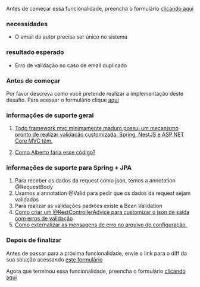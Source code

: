 Antes de começar essa funcionalidade, preencha o formulário [clicando aqui](https://forms.gle/J3ZpzrZ3NppXUZ3t7)

### **necessidades**

*   O email do autor precisa ser único no sistema

### **resultado esperado**

*   Erro de validação no caso de email duplicado

### Antes de começar

Por favor descreva como você pretende realizar a implementação deste desafio. Para acessar o formulário clique [aqui](https://forms.office.com/Pages/ResponsePage.aspx?id=N_g5dr5kZ0-40jxfQKJQe2u031d_ktJOmocsbZbiesJUNVo5RFZIMVZYVlVNUURLQUFENkVSOEZKNC4u)

### **informações de suporte geral**

1.  [Todo framework mvc minimamente maduro possui um mecanismo pronto de realizar validação customizada. Spring, NestJS e ASP.NET Core MVC têm.](https://youtu.be/SygOC4d_N5w)

2.  [Como Alberto faria esse código?](https://youtu.be/R7_KHlsuqgs)

### informações de suporte para Spring + JPA

1.  Para receber os dados da request como json, temos a annotation @RequestBody
2.  Usamos a annotation @Valid para pedir que os dados da request sejam validados
3.  Para realizar as validações padrões existe a Bean Validation
4.  [Como criar um @RestControllerAdvice para customizar o json de saída com erros de validação](https://youtu.be/H6aM-4RaRrE)
5.  [Como externalizar as mensagens de erro no arquivo de configuração.](https://youtu.be/FO4HnZNCvoo)

### Depois de finalizar

Antes de passar para a próxima funcionalidade, envie o link para o diff da sua solução acessando [este formulário](https://forms.office.com/Pages/ResponsePage.aspx?id=N_g5dr5kZ0-40jxfQKJQe2u031d_ktJOmocsbZbiesJUQUpWTEhYV0pLOFdPTlA2TUFGWUg2QUZVTC4u)

Agora que terminou essa funcionalidade, preencha o formulário [clicando aqui](https://forms.gle/beXvFuHAwU3GnuMT6)

